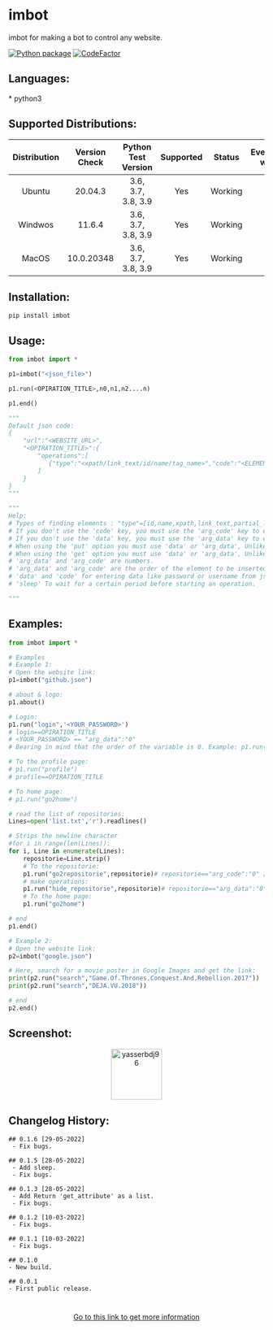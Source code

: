 <h1>imbot</h1>

<p>imbot for making a bot to control any website.</p>

[![Python package](https://github.com/yasserbdj96/imbot/actions/workflows/python-app.yml/badge.svg?branch=main)](https://github.com/yasserbdj96/imbot/actions/workflows/python-app.yml) [![CodeFactor](https://www.codefactor.io/repository/github/yasserbdj96/imbot/badge)](https://www.codefactor.io/repository/github/yasserbdj96/imbot)

<h2>Languages:</h2>
* python3

<h2>Supported Distributions:</h2>

| Distribution | Version Check     | Python Test Version | Supported | Status  | Everything works |
| :----------: | :---------------: | :-----------------: | :-------: | :----:  | :--------------: |
| Ubuntu       | 20.04.3           | 3.6, 3.7, 3.8, 3.9  | Yes       | Working | Yes              |
| Windwos      | 11.6.4            | 3.6, 3.7, 3.8, 3.9  | Yes       | Working | No               |
| MacOS        | 10.0.20348        | 3.6, 3.7, 3.8, 3.9  | Yes       | Working | No               |

<h2>Installation:</h2>

```
pip install imbot
```

<h2>Usage:</h2>

```python
from imbot import *

p1=imbot("<json_file>")

p1.run(<OPIRATION_TITLE>,n0,n1,n2....n)

p1.end()

"""
Default json code:
{
    "url":"<WEBSITE_URL>",
    "<OPIRATION_TITLE>":{
        "operations":[
           {"type":"<xpath/link_text/id/name/tag_name>","code":"<ELEMENT_CODE>","arg_code":"[n]","opt":"<click/put/get>","arg_data":"[n]","data":"<YOUR_DATA>","sleep":<Seconds>}
        ]
    }
}
"""

"""
Help:
# Types of finding elements : "type"=[id,name,xpath,link_text,partial_link_text,tag_name,class_name,css_selector]
# If you don't use the 'code' key, you must use the 'arg_code' key to enter data from your script.
# If you don't use the 'data' key, you must use the 'arg_data' key to enter data from your script.
# When using the 'put' option you must use 'data' or 'arg_data', Unlike the "click" option.
# When using the 'get' option you must use 'data' or 'arg_data', Unlike the "click" option, data=get_attribute("<src/herf/name/id>").
# 'arg_data' and 'arg_code' are numbers.
# 'arg_data' and 'arg_code' are the order of the element to be inserted from the list. //Example: p1.run(<OPIRATION_TITLE>,n0,n1,n2....n)
# 'data' and 'code' for entering data like password or username from json file (this is a common option if the variables you want to use are static).
# 'sleep' To wait for a certain period before starting an operation.

"""
```

<h2>Examples:</h2>

```python
from imbot import *

# Examples
# Example 1:
# Open the website link:
p1=imbot("github.json")

# about & logo:
p1.about()

# Login:
p1.run("login",'<YOUR_PASSWORD>')
# login==OPIRATION_TITLE
# <YOUR_PASSWORD> == "arg_data":"0" 
# Bearing in mind that the order of the variable is 0. Example: p1.run(<OPIRATION_TITLE>,n0,n1,n2....n)

# To the profile page:
# p1.run("profile")
# profile==OPIRATION_TITLE

# To home page:
# p1.run("go2home")

# read the list of repositories:
Lines=open('list.txt','r').readlines()

# Strips the newline character
#for i in range(len(Lines)):
for i, Line in enumerate(Lines):
    repositorie=Line.strip()
    # To the repositorie:
    p1.run("go2repositorie",repositorie)# repositorie=="arg_code":"0" //Bearing in mind that the order of the variable is 0
    # make operations:
    p1.run("hide_repositorie",repositorie)# repositorie=="arg_data":"0" //Bearing in mind that the order of the variable is 0
    # To the home page:
    p1.run("go2home")

# end
p1.end()

# Example 2:
# Open the website link:
p2=imbot("google.json")

# Here, search for a movie poster in Google Images and get the link:
print(p2.run("search","Game.Of.Thrones.Conquest.And.Rebellion.2017"))
print(p2.run("search","DEJA.VU.2018"))

# end
p2.end()
```

<h2>Screenshot:</h2>

<div align="center">
    <a href="https://raw.githubusercontent.com/yasserbdj96/imbot/main/screenshot/screenshot_1.png">
        <img alt="yasserbdj96" height="100" src="https://raw.githubusercontent.com/yasserbdj96/imbot/main/screenshot/screenshot_1.png">
    </a>
</div>

<h2>Changelog History:</h2>

```
## 0.1.6 [29-05-2022]
 - Fix bugs.

## 0.1.5 [28-05-2022]
 - Add sleep.
 - Fix bugs.

## 0.1.3 [28-05-2022]
 - Add Return 'get_attribute' as a list.
 - Fix bugs.
 
## 0.1.2 [10-03-2022]
 - Fix bugs.

## 0.1.1 [10-03-2022]
 - Fix bugs.

## 0.1.0
- New build.

## 0.0.1
- First public release.
```

<h1></h1> 

<div align="center">
    <a href="http://yasserbdj96.github.io/">Go to this link to get more information</a>
    <br>
    <a href="https://github.com/yasserbdj96/imbot" align="center">
        <img align="center"  alt="" src="https://visitor-badge.laobi.icu/badge?page_id=yasserbdj96.imbot">
    </a>
</div>
